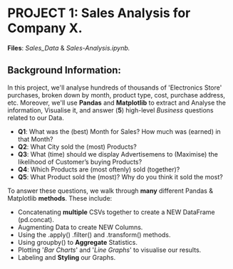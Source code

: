 # PROJECT 1: Sales Analysis for Company X.
__Files__: _Sales_Data_ & _Sales-Analysis.ipynb._

## Background Information:
In this project, we'll analyse hundreds of thousands of 'Electronics Store' purchases, broken down by month, product type, cost, purchase address, etc. Moreover, we'll use **Pandas** and **Matplotlib** to extract and Analyse the information, Visualise it, and answer (**5**) high-level _Business_ questions related to our Data.

- **Q1**: What was the (best) Month for Sales? How much was (earned) in that Month?
- **Q2**: What City sold the (most) Products?
- **Q3**: What (time) should we display Advertisemens to (Maximise) the likelihood of Customer’s buying Products?
- **Q4**: Which Products are (most oftenly) sold (together)?
- **Q5**: What Product sold the (most)? Why do you think it sold the most?


To answer these questions, we walk through **many** different Pandas & Matplotlib **methods**. These include:
- Concatenating **multiple** CSVs together to create a NEW DataFrame (pd.concat).
- Augmenting Data to create NEW Columns.
- Using the .apply() .filter() and .transform() methods.
- Using groupby() to **Aggregate** Statistics.
- Plotting '_Bar Charts_' and '_Line Graphs_' to visualise our results.
- Labeling and **Styling** our Graphs.
